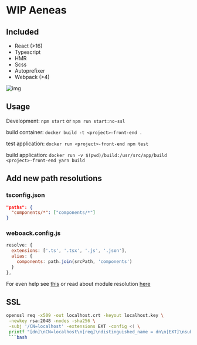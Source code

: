 # WIP Aeneas

## Included

- React (>16)
- Typescript
- HMR
- Scss
- Autoprefixer
- Webpack (>4)

![img](https://www.sartle.com/sites/default/files/images/artwork/wm_the_fight_between_aeneas_and_king_turnus_from_virgils_aeneid_Q20880310.jpg)

## Usage

Development:
`npm start` or `npm run start:no-ssl`

build container:
`docker build -t <project>-front-end .`

test application:
`docker run <project>-front-end npm test`

build application:
`docker run -v $(pwd)/build:/usr/src/app/build <project>-front-end yarn build`

## Add new path resolutions

### tsconfig.json

```json
"paths": {
  "components/*": ["components/*"]
}
```

### weboack.config.js

```js
resolve: {
  extensions: ['.ts', '.tsx', '.js', '.json'],
  alias: {
    components: path.join(srcPath, 'components')
  }
},
```

For even help see [this](https://decembersoft.com/posts/say-goodbye-to-relative-paths-in-typescript-imports/) or read about module resolution [here](https://www.typescriptlang.org/docs/handbook/module-resolution.html)

## SSL

````bash
openssl req -x509 -out localhost.crt -keyout localhost.key \
 -newkey rsa:2048 -nodes -sha256 \
 -subj '/CN=localhost' -extensions EXT -config <( \
 printf "[dn]\nCN=localhost\n[req]\ndistinguished_name = dn\n[EXT]\nsubjectAltName=DNS:localhost\nkeyUsage=digitalSignature\nextendedKeyUsage=serverAuth")
 ```bash
````
